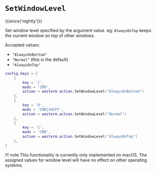 # `SetWindowLevel`

{{since('nightly')}}

Set window level specified by the argument value. eg: `AlwaysOnTop` keeps the current window on top of other windows.

Accepted values: 

 * `"AlwaysOnBottom"`
 * `"Normal"` (this is the default)
 * `"AlwaysOnTop"`

```lua
config.keys = {
    {
        key = '[',
        mods = 'CMD',
        action = wezterm.action.SetWindowLevel("AlwaysOnBottom")
    }, 
    {
        key = '0',
        mods = 'CMD|SHIFT',
        action = wezterm.action.SetWindowLevel("Normal")
    }, 
    {
        key = ']',
        mods = 'CMD',
        action = wezterm.action.SetWindowLevel("AlwaysOnTop")
    }, 
}
```

!!! note 
    This functionality is currently only implemented on macOS. 
    The assigned values for window level will have no effect on other operating systems.
